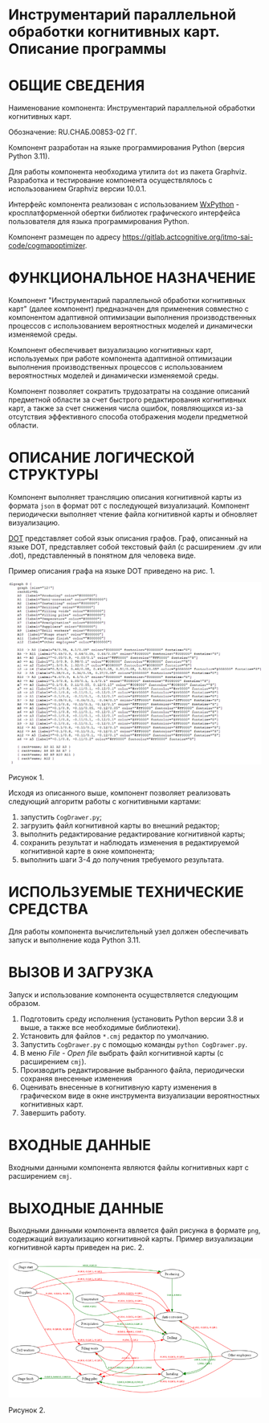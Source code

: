 # Инструментарий параллельной обработки когнитивных карт. Описание программы

# ОБЩИЕ СВЕДЕНИЯ

Наименование компонента: Инструментарий параллельной обработки когнитивных карт.

Обозначение: RU.СНАБ.00853-02 ГГ.

Компонент разработан на языке программирования Python (версия Python 3.11).

Для работы компонента необходима утилита `dot` из пакета Graphviz. Разработка и тестирование компонента осуществлялось с использованием Graphviz версии 10.0.1.

Интерфейс компонента реализован с использованием [WxPython](https://ru.wikipedia.org/wiki/WxPython) -  кросплатформенной обертки библиотек графического интерфейса пользователя для языка программирования Python.

Компонент размещен по адресу https://gitlab.actcognitive.org/itmo-sai-code/cogmapoptimizer.

# ФУНКЦИОНАЛЬНОЕ НАЗНАЧЕНИЕ

Компонент "Инструментарий параллельной обработки когнитивных карт" (далее компонент) предназначен для применения совместно с компонентом адаптивной оптимизации выполнения производственных процессов с использованием вероятностных моделей и динамически изменяемой среды.

Компонент обеспечивает визуализацию когнитивных карт, используемых при работе компонента адаптивной оптимизации выполнения производственных процессов с использованием вероятностных моделей и динамически изменяемой среды.

Компонент позволяет сократить трудозатраты на создание описаний предметной области за счет быстрого редактирования когнитивных карт, а также за счет снижения числа ошибок, появляющихся из-за отсутствия эффективного способа отображения модели предметной области.

# ОПИСАНИЕ ЛОГИЧЕСКОЙ СТРУКТУРЫ

Компонент выполняет трансляцию описания когнитивной карты из формата `json` в формат `DOT` с последующей визуализаций. Компонент периодически выполняет чтение файла когнитивной карты и обновляет визуализацию.

[DOT](https://ru.wikipedia.org/wiki/DOT_(язык)) представляет собой язык описания графов. Граф, описанный на языке DOT, представляет собой текстовый файл (с расширением .gv или .dot), представленный в понятном для человека виде.

Пример описания графа на языке DOT приведено на рис. 1.

![\ ](./media/graph-drawer/GraphPic1.png)

Рисунок 1.

Исходя из описанного выше, компонент позволяет реализовать следующий алгоритм работы с когнитивными картами:

1. запустить `CogDrawer.py`;
2. загрузить файл когнитивной карты во внешний редактор;
3. выполнить редактирование редактирование когнитивной карты;
4. сохранить результат и наблюдать изменения в редактируемой когнитивной карте в окне компонента;
5. выполнить шаги 3-4 до получения требуемого результата.

# ИСПОЛЬЗУЕМЫЕ ТЕХНИЧЕСКИЕ СРЕДСТВА

Для работы компонента вычислительный узел должен обеспечивать запуск и выполнение кода Python 3.11.

# ВЫЗОВ И ЗАГРУЗКА

Запуск и использование компонента осуществляется следующим образом.

1. Подготовить среду исполнения (установить Python версии 3.8 и выше, а также все необходимые библиотеки).
2. Установить для файлов `*.cmj` редактор по умолчанию.
3. Запустить `CogDrawer.py` с помощью команды `python CogDrawer.py`.
4. В меню *File - Open file* выбрать файл когнитивной карты (с расширением `cmj`).
5. Производить редактирование выбранного файла, периодически сохраняя внесенные изменения
6. Оценивать внесенные в когнитивную карту изменения в графическом виде в окне инструмента визуализации вероятностных когнитивных карт.
7. Завершить работу.

# ВХОДНЫЕ ДАННЫЕ

Входными данными компонента являются файлы когнитивных карт с расширением `cmj`.  

# ВЫХОДНЫЕ ДАННЫЕ

Выходными данными компонента является файл рисунка в формате `png`, содержащий визуализацию когнитивной карты. Пример визуализации когнитивной карты приведен на рис. 2.

![\ ](./media/graph-drawer/GraphPic2.png)

Рисунок 2.

